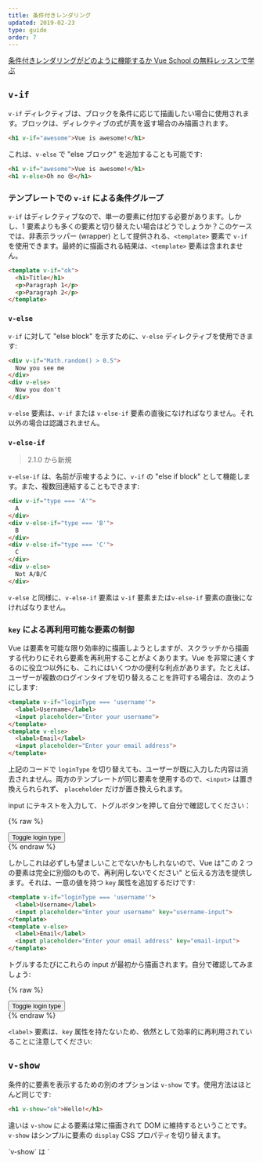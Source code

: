 ```yaml
---
title: 条件付きレンダリング
updated: 2019-02-23
type: guide
order: 7
---
```


<div class="vueschool"><a href="https://vueschool.io/lessons/vuejs-conditionals?friend=vuejs" target="_blank" rel="sponsored noopener" title="Learn how conditional rendering works with Vue School">条件付きレンダリングがどのように機能するか Vue School の無料レッスンで学ぶ</a></div>

## `v-if`

`v-if` ディレクティブは、ブロックを条件に応じて描画したい場合に使用されます。ブロックは、ディレクティブの式が真を返す場合のみ描画されます。

``` html
<h1 v-if="awesome">Vue is awesome!</h1>
```

これは、`v-else` で "else ブロック" を追加することも可能です:

``` html
<h1 v-if="awesome">Vue is awesome!</h1>
<h1 v-else>Oh no 😢</h1>
```

### テンプレートでの `v-if` による条件グループ

`v-if` はディレクティブなので、単一の要素に付加する必要があります。しかし、1 要素よりも多くの要素と切り替えたい場合はどうでしょうか？このケースでは、非表示ラッパー (wrapper) として提供される、`<template>` 要素で `v-if` を使用できます。最終的に描画される結果は、`<template>` 要素は含まれません。

``` html
<template v-if="ok">
  <h1>Title</h1>
  <p>Paragraph 1</p>
  <p>Paragraph 2</p>
</template>
```

### `v-else`

`v-if` に対して "else block" を示すために、`v-else` ディレクティブを使用できます:

``` html
<div v-if="Math.random() > 0.5">
  Now you see me
</div>
<div v-else>
  Now you don't
</div>
```

`v-else` 要素は、`v-if` または `v-else-if` 要素の直後になければなりません。それ以外の場合は認識されません。

### `v-else-if`

> 2.1.0 から新規

`v-else-if` は、名前が示唆するように、`v-if` の "else if block" として機能します。また、複数回連結することもできます:

```html
<div v-if="type === 'A'">
  A
</div>
<div v-else-if="type === 'B'">
  B
</div>
<div v-else-if="type === 'C'">
  C
</div>
<div v-else>
  Not A/B/C
</div>
```

`v-else` と同様に、`v-else-if` 要素は `v-if` 要素または`v-else-if` 要素の直後になければなりません。

### `key` による再利用可能な要素の制御

Vue は要素を可能な限り効率的に描画しようとしますが、スクラッチから描画する代わりにそれら要素を再利用することがよくあります。Vue を非常に速くするのに役立つ以外にも、これにはいくつかの便利な利点があります。たとえば、ユーザーが複数のログインタイプを切り替えることを許可する場合は、次のようにします:

``` html
<template v-if="loginType === 'username'">
  <label>Username</label>
  <input placeholder="Enter your username">
</template>
<template v-else>
  <label>Email</label>
  <input placeholder="Enter your email address">
</template>
```

上記のコードで `loginType` を切り替えても、ユーザーが既に入力した内容は消去されません。両方のテンプレートが同じ要素を使用するので、`<input>` は置き換えられられず、 `placeholder` だけが置き換えられます。

input にテキストを入力して、トグルボタンを押して自分で確認してください：

{% raw %}
<div id="no-key-example" class="demo">
  <div>
    <template v-if="loginType === 'username'">
      <label>Username</label>
      <input placeholder="Enter your username">
    </template>
    <template v-else>
      <label>Email</label>
      <input placeholder="Enter your email address">
    </template>
  </div>
  <button @click="toggleLoginType">Toggle login type</button>
</div>
<script>
new Vue({
  el: '#no-key-example',
  data: {
    loginType: 'username'
  },
  methods: {
    toggleLoginType: function () {
      return this.loginType = this.loginType === 'username' ? 'email' : 'username'
    }
  }
})
</script>
{% endraw %}

しかしこれは必ずしも望ましいことでないかもしれないので、Vue は"この 2 つの要素は完全に別個のもので、再利用しないでください" と伝える方法を提供します。それは、一意の値を持つ `key` 属性を追加するだけです:

``` html
<template v-if="loginType === 'username'">
  <label>Username</label>
  <input placeholder="Enter your username" key="username-input">
</template>
<template v-else>
  <label>Email</label>
  <input placeholder="Enter your email address" key="email-input">
</template>
```

トグルするたびにこれらの input が最初から描画されます。自分で確認してみましょう:

{% raw %}
<div id="key-example" class="demo">
  <div>
    <template v-if="loginType === 'username'">
      <label>Username</label>
      <input placeholder="Enter your username" key="username-input">
    </template>
    <template v-else>
      <label>Email</label>
      <input placeholder="Enter your email address" key="email-input">
    </template>
  </div>
  <button @click="toggleLoginType">Toggle login type</button>
</div>
<script>
new Vue({
  el: '#key-example',
  data: {
    loginType: 'username'
  },
  methods: {
    toggleLoginType: function () {
      return this.loginType = this.loginType === 'username' ? 'email' : 'username'
    }
  }
})
</script>
{% endraw %}

`<label>` 要素は、`key` 属性を持たないため、依然として効率的に再利用されていることに注意してください:

## `v-show`

条件的に要素を表示するための別のオプションは `v-show` です。使用方法はほとんど同じです:

``` html
<h1 v-show="ok">Hello!</h1>
```

違いは `v-show` による要素は常に描画されて DOM に維持するということです。`v-show` はシンプルに要素の `display` CSS プロパティを切り替えます。

<p class="tip">`v-show` は `<template>` 要素をサポートせず、`v-else` とも連動しないということに注意してください。</p>

## `v-if` vs `v-show`

`v-if` は、イベントリスナと子コンポーネント内部の条件ブロックが適切に破棄され、そして切り替えられるまでの間再作成されるため、”リアル”な条件レンダリングです。

`v-if` は **遅延描画 (lazy)** です。 初期表示において false の場合、何もしません。条件付きブロックは、条件が最初に true になるまで描画されません。

一方で、`v-show` はとてもシンプルです。要素は初期条件に関わらず常に描画され、シンプルな CSS ベースの切り替えとして保存されます。

一般的に、`v-if` はより高い切り替えコストを持っているのに対して、 `v-show` はより高い初期描画コストを持っています。 そのため、とても頻繁に何かを切り替える必要があれば `v-show` を選び、条件が実行時に変更することがほとんどない場合は、`v-if` を選びます。

## `v-if` と `v-for`

<p class="tip">`v-if` と `v-for` を同時に利用することは **推奨されません**。 詳細については [スタイルガイド](/v2/style-guide/#v-for-と一緒に-v-if-を使うのを避ける-必須) を参照ください。</p>

`v-if` といっしょに使用されるとき、`v-for` は `v-if` より優先度が高くなります。詳細については<a href="../guide/list.html#v-for-と-v-if">リストレンダリングのガイド</a>を参照してください。
